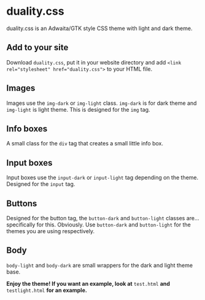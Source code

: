 # duality.css

duality.css is an Adwaita/GTK style CSS theme with light and dark theme.

## Add to your site

Download `duality.css`, put it in your website directory and add `<link rel="stylesheet" href="duality.css">` to your HTML file.

## Images

Images use the `img-dark` or `img-light` class. `img-dark` is for dark theme and `img-light` is light theme. This is designed for the `img` tag.

## Info boxes

A small class for the `div` tag that creates a small little info box.

## Input boxes

Input boxes use the `input-dark` or `input-light` tag depending on the theme. Designed for the `input` tag.

## Buttons

Designed for the button tag, the `button-dark` and `button-light` classes are... specifically for this. Obviously. Use `button-dark` and `button-light` for the themes you are using respectively.

## Body

`body-light` and `body-dark` are small wrappers for the dark and light theme base.

**Enjoy the theme! If you want an example, look at** `test.html` **and** `testlight.html` **for an example.**
